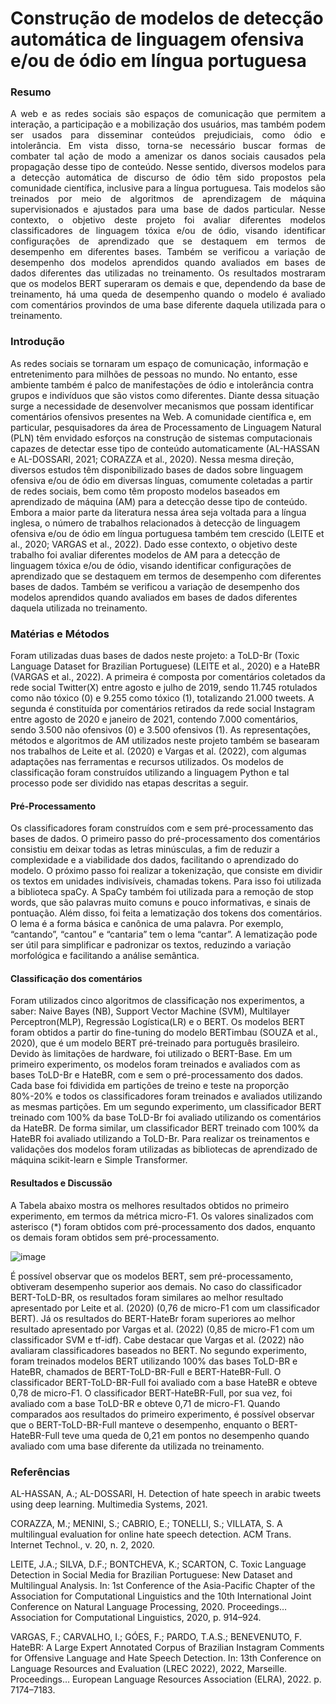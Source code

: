   <h1>Construção de modelos de detecção automática de linguagem ofensiva e/ou de ódio em língua portuguesa</h1>

<h3>Resumo</h3>

<p style="text-align: justify"> A web e as redes sociais são espaços de comunicação que permitem a interação, a participação e a mobilização dos usuários, mas também podem ser usados para disseminar conteúdos prejudiciais, como ódio e intolerância. Em vista disso, torna-se necessário buscar formas de combater tal ação de modo a amenizar os danos sociais causados pela propagação desse tipo de conteúdo. Nesse sentido, diversos modelos para a detecção automática de discurso de ódio têm sido propostos pela comunidade científica, inclusive para a língua portuguesa. Tais modelos são treinados por meio de algoritmos de aprendizagem de máquina supervisionados e ajustados para uma base de dados particular. Nesse contexto, o objetivo deste projeto foi avaliar diferentes modelos classificadores de linguagem tóxica e/ou de ódio, visando identificar configurações de aprendizado que se destaquem em termos de desempenho em diferentes bases. Também se verificou a variação de desempenho dos modelos aprendidos quando avaliados em bases de dados diferentes das utilizadas no treinamento. Os resultados mostraram que os modelos BERT superaram os demais e que, dependendo da base de treinamento, há uma queda de desempenho quando o modelo é avaliado com comentários provindos de uma base diferente daquela utilizada para o treinamento. </p>

<h3>Introdução</h3>

<p>
As redes sociais se tornaram um espaço de comunicação, informação e entretenimento para milhões de pessoas no mundo. No entanto, esse ambiente também é palco de manifestações de ódio e intolerância contra grupos e indivíduos que são vistos como diferentes. Diante dessa situação surge a necessidade de desenvolver mecanismos que possam identificar comentários ofensivos presentes na Web. A comunidade científica e, em particular, pesquisadores da área de Processamento de Linguagem Natural (PLN) têm envidado esforços na construção de sistemas computacionais capazes de detectar esse tipo de conteúdo automaticamente (AL-HASSAN e AL-DOSSARI, 2021; CORAZZA et al., 2020). Nessa mesma direção, diversos estudos têm disponibilizado bases de dados sobre linguagem ofensiva e/ou de ódio em diversas línguas, comumente coletadas a partir de redes sociais, bem como têm proposto modelos baseados em aprendizado de máquina (AM) para a detecção desse tipo de conteúdo. Embora a maior parte da literatura nessa área seja voltada para a língua inglesa, o número de trabalhos relacionados à detecção de linguagem ofensiva e/ou de ódio em língua portuguesa também tem crescido (LEITE et al., 2020; VARGAS et al., 2022). Dado esse contexto, o objetivo deste trabalho foi avaliar diferentes modelos de AM para a detecção de linguagem tóxica e/ou de ódio, visando identificar configurações de aprendizado que se destaquem em termos de desempenho com diferentes bases de dados. Também se verificou a variação de desempenho dos modelos aprendidos quando avaliados em bases de dados diferentes daquela utilizada no treinamento.
</p>

<h3>Matérias e Métodos </h3>

<p>Foram utilizadas duas bases de dados neste projeto: a ToLD-Br (Toxic Language Dataset for Brazilian Portuguese) (LEITE et al., 2020) e a HateBR (VARGAS et al., 2022). A primeira é composta por comentários coletados da rede social Twitter(X) entre agosto e julho de 2019, sendo 11.745 rotulados como não tóxico (0) e 9.255 como tóxico (1), totalizando 21.000 tweets. A segunda é constituída por comentários retirados da rede social Instagram entre agosto de 2020 e janeiro de 2021, contendo 7.000 comentários, sendo 3.500 não ofensivos (0) e 3.500 ofensivos (1). 
As representações, métodos e algoritmos de AM utilizados neste projeto também se basearam nos trabalhos de Leite et al. (2020) e Vargas et al. (2022), com algumas adaptações nas ferramentas e recursos utilizados. 
Os modelos de classificação foram construídos utilizando a linguagem Python e tal processo pode ser dividido nas etapas descritas a seguir.
</p>

<h4>Pré-Processamento </h4>

<p>Os classificadores foram construídos com e sem pré-processamento das bases de dados. O primeiro passo do pré-processamento dos comentários consistiu em deixar todas as letras minúsculas, a fim de reduzir a complexidade e a viabilidade dos dados, facilitando o aprendizado do modelo. O próximo passo foi realizar a tokenização, que consiste em dividir os textos em unidades indivisíveis, chamadas tokens. Para isso foi utilizada a biblioteca spaCy. A SpaCy também foi utilizada para a remoção de stop words, que são palavras muito comuns e pouco informativas, e sinais de pontuação. Além disso, foi feita a lematização dos tokens dos comentários. O lema é a forma básica e canônica de uma palavra. Por exemplo, “cantando”, “cantou” e “cantaria” tem o lema “cantar”. A lematização pode ser útil para simplificar e padronizar os textos, reduzindo a variação morfológica e facilitando a análise semântica.</p>

<h4>Classificação dos comentários</h4>

<p>Foram utilizados cinco algoritmos de classificação nos experimentos, a saber: Naive Bayes (NB), Support Vector Machine (SVM), Multilayer Perceptron(MLP), Regressão Logística(LR) e o BERT. Os modelos BERT foram obtidos a partir do fine-tuning do modelo BERTimbau (SOUZA et al., 2020), que é um modelo BERT pré-treinado para português brasileiro. Devido às limitações de hardware, foi utilizado o BERT-Base. 
Em um primeiro experimento, os modelos foram treinados e avaliados com as bases ToLD-Br e HateBR, com e sem o pré-processamento dos dados. Cada base foi fdividida em partições de treino e teste na proporção 80%-20% e todos os classificadores foram treinados e avaliados utilizando as mesmas partições. 
Em um segundo experimento, um classificador BERT treinado com 100% da base ToLD-Br foi avaliado utilizando os comentários da HateBR. De forma similar, um classificador BERT treinado com 100% da HateBR foi avaliado utilizando a ToLD-Br. 
Para realizar os treinamentos e validações dos modelos foram utilizadas as bibliotecas de aprendizado de máquina scikit-learn e Simple Transformer. 
</p>

<h4>Resultados e Discussão</h4>

<p>A Tabela abaixo mostra os melhores resultados obtidos no primeiro experimento, em termos da métrica micro-F1. Os valores sinalizados com asterisco (*) foram obtidos com pré-processamento dos dados, enquanto os demais foram obtidos sem pré-processamento.</p>

![image](https://github.com/GGMmattos/PIC/assets/73392609/0c9dc81e-5af4-4dcc-b6df-84469d5005cf)

<p>É possível observar que os modelos BERT, sem pré-processamento, obtiveram desempenho superior aos demais. No caso do classificador BERT-ToLD-BR, os resultados foram similares ao melhor resultado apresentado por Leite et al. (2020) (0,76 de micro-F1 com um classificador BERT). Já os resultados do BERT-HateBr foram superiores ao melhor resultado apresentado por Vargas et al. (2022) (0,85 de micro-F1 com um classificador SVM e tf-idf). Cabe destacar que Vargas et al. (2022) não avaliaram classificadores baseados no BERT. 
No segundo experimento, foram treinados modelos BERT utilizando 100% das bases ToLD-BR e HateBR, chamados de BERT-ToLD-BR-Full e BERT-HateBR-Full. O classificador BERT-ToLD-BR-Full foi avaliado com a base HateBR e obteve 0,78 de micro-F1. O classificador BERT-HateBR-Full, por sua vez, foi avaliado com a base ToLD-BR e obteve 0,71 de micro-F1. Quando comparados aos resultados do primeiro experimento, é possível observar que o BERT-ToLD-BR-Full manteve o desempenho, enquanto o BERT-HateBR-Full teve uma queda de 0,21 em pontos no desempenho quando avaliado com uma base diferente da utilizada no treinamento. 
</p>

<h3>Referências</h3>
<p> 

AL-HASSAN, A.; AL-DOSSARI, H. Detection of hate speech in arabic tweets using deep learning. Multimedia Systems, 2021.

CORAZZA, M.; MENINI, S.; CABRIO, E.; TONELLI, S.; VILLATA, S. A multilingual evaluation for online hate speech detection. ACM Trans. Internet Technol., v. 20, n. 2, 2020.

LEITE, J.A.; SILVA, D.F.; BONTCHEVA, K.; SCARTON, C. Toxic Language Detection in Social Media for Brazilian Portuguese: New Dataset and Multilingual Analysis. In: 1st Conference of the Asia-Pacific Chapter of the Association for Computational Linguistics and the 10th International Joint Conference on Natural Language Processing, 2020. Proceedings… Association for Computational Linguistics, 2020, p. 914–924.

VARGAS, F.; CARVALHO, I.; GÓES, F.; PARDO, T.A.S.; BENEVENUTO, F. HateBR: A Large Expert Annotated Corpus of Brazilian Instagram Comments for Offensive Language and Hate Speech Detection. In: 13th Conference on Language Resources and Evaluation (LREC 2022), 2022, Marseille. Proceedings… European Language Resources Association (ELRA), 2022. p. 7174–7183.
</p>
